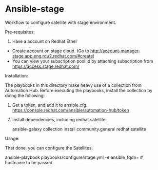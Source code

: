 # Ansible-stage

Workflow to configure satellite with stage environment.


Pre-requisites:

1. Have a account on Redhat Ethel 

 - Create account on stage cloud. (Go to http://account-manager-stage.app.eng.rdu2.redhat.com/#create)
 - You can view your subscription pool id by attaching subscription from https://access.stage.redhat.com/


Installation:

The playbooks in this directory make heavy use of a collection from Automation Hub. Before
executing the playbooks, install the collection by doing the following:

1. Get a token, and add it to ansible.cfg.
   https://console.redhat.com/ansible/automation-hub/token

2. Install dependencies, including redhat.satellite:
 
    ansible-galaxy collection install community.general redhat.satellite

Usage:

That done, you can configure the Satellites.

ansible-playbook playbooks/configure/stage.yml -e ansible_fqdn= # hostname to be passed.









